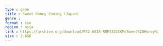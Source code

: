 ```yaml
---
type : game
title : Sweet Honey Coming (Japan)
genre : 
format : iso
region : asia
link : https://archive.org/download/PS2-ASIA-ROMS321COM/Sweet%20Honey%20Coming%20%28Japan%29.7z
size : 2.6GB
---
```

